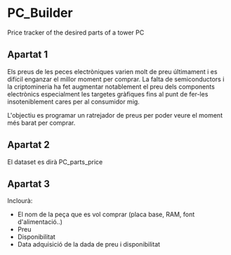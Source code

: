 # PC_Builder

Price tracker of the desired parts of a tower PC

## Apartat 1
Els preus de les peces electròniques varien molt de preu últimament i es difícil enganzar el millor moment per comprar.
La falta de semiconductors i la criptomineria ha fet augmentar notablement el preu dels components electrònics especialment les targetes gràfiques fins al punt de fer-les insoteniblement cares per al consumidor mig.

L'objectiu es programar un ratrejador de preus per poder veure el moment més barat per comprar.

## Apartat 2
El dataset es dirà PC_parts_price

## Apartat 3
Inclourà:
- El nom de la peça que es vol comprar (placa base, RAM, font d'alimentació..)
- Preu
- Disponibilitat
- Data adquisició de la dada de preu i disponibilitat




